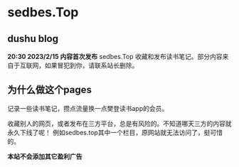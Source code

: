 # sedbes.Top
## dushu blog
**20:30 2023/2/15	内容首次发布**
sedbes.Top 收藏和发布读书笔记。部分内容来自于互联网，如果冒犯到你，请联系站长删除。

## 为什么做这个pages
记录一些读书笔记，攒点流量换一点樊登读书app的会员。

收藏别人的网页，或者发布在三方平台，总是有风险的。不知道哪天三方的内容就永久下线了呢！
例如sedbes.top其中一个栏目，原网站就无法访问了，挺可惜的。

**本站不会添加其它盈利广告**
